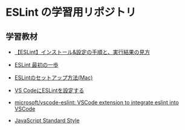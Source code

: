 # ESLint の学習用リポジトリ

## 学習教材
- [【ESLint】インストール&設定の手順と、実行結果の見方][url_install]

[url_install]: https://saki-htr.hatenablog.com/entry/2021/08/26/145418

- [ESLint 最初の一歩][url_the_first_one]

[url_the_first_one]: https://qiita.com/mysticatea/items/f523dab04a25f617c87d

- [ESLintのセットアップ方法(Mac)][url_setup_mac]

[url_setup_mac]: https://qiita.com/uhooi/items/f22b53b6e39228fc4826

- [VS CodeにESLintを設定する][url_vscode]

[url_vscode]: https://qiita.com/Mount/items/5f8196b891444575b7db

- [microsoft/vscode-eslint: VSCode extension to integrate eslint into VSCode][url_microsoft]

[url_microsoft]: https://github.com/microsoft/vscode-eslint

- [JavaScript Standard Style][url_javascript]

[url_javascript]: https://standardjs.com/rules-ja.html